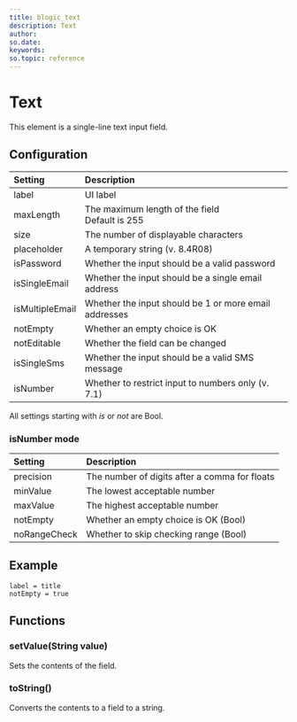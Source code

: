 ```yaml
---
title: blogic_text
description: Text
author:
so.date:
keywords:
so.topic: reference
---
```


# Text

This element is a single-line text input field.

## Configuration

| Setting         | Description                                           |
|:----------------|:------------------------------------------------------|
| label           | UI label                                              |
| maxLength       | The maximum length of the field<br/>Default is 255    |
| size            | The number of displayable characters                  |
| placeholder     | A temporary string (v. 8.4R08)                        |
| isPassword      | Whether the input should be a valid password          |
| isSingleEmail   | Whether the input should be a single email address    |
| isMultipleEmail | Whether the input should be 1 or more email addresses |
| notEmpty        | Whether an empty choice is OK                         |
| notEditable     | Whether the field can be changed                      |
| isSingleSms     | Whether the input should be a valid SMS message       |
| isNumber        | Whether to restrict input to numbers only (v. 7.1)    |

All settings starting with *is* or *not* are Bool.

### isNumber mode

| Setting      | Description                                   |
|:-------------|:----------------------------------------------|
| precision    | The number of digits after a comma for floats |
| minValue     | The lowest acceptable number                  |
| maxValue     | The highest acceptable number                 |
| notEmpty     | Whether an empty choice is OK (Bool)          |
| noRangeCheck | Whether to skip checking range (Bool)         |

## Example

```crmscript
label = title
notEmpty = true
```

## Functions

### setValue(String value)

Sets the contents of the field.

### toString()

Converts the contents to a field to a string.
